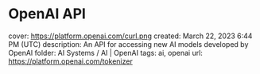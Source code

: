 # OpenAI API

cover: https://platform.openai.com/curl.png
created: March 22, 2023 6:44 PM (UTC)
description: An API for accessing new AI models developed by OpenAI
folder: AI Systems / AI | OpenAI
tags: ai, openai
url: https://platform.openai.com/tokenizer